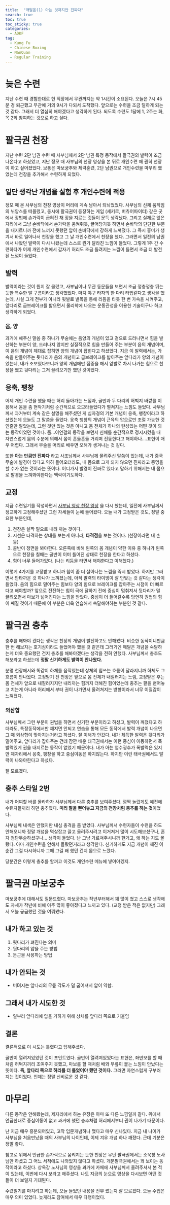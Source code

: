 ```yaml
---
title:  "깨달음(1) 아는 것까지만 진짜다"
search: true
toc: true
toc_sticky: true
categories: 
  - ADKF
tag:
  - Kung Fu
  - Chinese Boxing
  - NanQuan
  - Regular Training
---
```


# 늦은 수련

지난 수련 때 경험한대로 현 직장에서 무관까지는 약 1시간이 소요된다.
오늘은 7시 45분 경 퇴근했고 무관에 거의 9시가 다되서 도착했다.
앞으로는 수련을 조금 덜하게 되는 것 같다.
그래서 더 열심히 해야겠다고 생각하게 된다.
되도록 수련도 1달에 1, 2주는 화, 목 2회 참여하는 것으로 하고 싶다.

# 팔극권 천장
지난 수련 2단 남권 수련 때 사부님께서 2단 남권 특정 동작에서 팔극권의 발력이 조금 나온다고 하셨었고, 지난 정모 때 사부님의 천장 영상을 본 뒤로 개인수련 때 괜히 천장이 하고 싶어졌었다.
보통은 마보궁추와 체력훈련, 2단 남권으로 개인수련을 마무리 했었는데 천장을 추가해서 수련하게 되었다.

## 일단 생각난 개념을 실험 후 개인수련에 적용
정모 때 본 사부님의 천장 영상이 머리에 계속 남아서 되뇌었었다.
사부님의 신체 움직임의 뉘앙스를 떠올렸고, 동시에 팔극권이 등장하는 게임 (세키로, 버츄어파이터) 같은 곳에서 장법에 손가락이 굽혀진 채 장을 지르는 것들이 문득 생각났다.
그리고 실제로 앉은 자리에서 그냥 손바닥에서 손가락을 움켜쥐듯, 끌어당기듯 하면서 손바닥의 단단한 부분을 내지르니까 전에 느끼지 못했던 압이 손바닥에서 강하게 느껴졌다.
그 즉시 흥미가 생겨서 바로 일어나서 천장을 했고 그 날 개인수련에서 천장을 했다.
그러면서 일전의 남권에서 나왔던 발력이 다시 나왔는데 스스로 뭔가 달라진 느낌이 들었다.
그렇게 1주 간 수련하다가 어제 개인수련에서 갑자기 허리도 조금 돌려지는 느낌이 들면서 조금 더 발전된 느낌이 들었다.

## 발력

발력이라는 것이 뭔지 잘 몰랐고, 사부님이나 무관 동문들을 보면서 조금 껑충껑충 뛰는 듯한 특수한 발 구름이라고 생각했었다.
마치 야구 타자의 한 다리 타법같다고 생각을 했는데, 사실 그게 전부가 아니라 뒷발로 발목을 통해 리듬을 타듯 한 번 가속을 시켜주고, 앞다리로 급브레이크를 밟으면서 물리학에 나오는 운동관성을 이용한 기술이구나 하고 생각하게 되었다.

### 음, 양

과거에 해주신 말씀 중 하나가 무술에는 음양의 개념이 있고 겉으로 드러나면서 힘을 발산하는 부분이 양, 드러나지 않지만 실질적으로 힘을 만들어 주는 부분이 음의 개념이며, 이 음의 개념이 제대로 잡히면 양의 개념이 잡힌다고 하셨었다.
지금 이 발력에서는, 가속을 만들어주는 뒷다리가 음의 개념이고 급브레이크를 밟아주는 앞다리가 양의 개념이었는데, 내가 초보였다보니까 양의 개념에만 집중을 해서 앞발로 차서 나가는 힘으로 천장을 했고 뒷다리는 그저 끌려오기만 했던 것이었다.

## 응축, 팽창

어제 개인 수련을 했을 때는 허리 돌아가는 느낌과, 골반과 두 다리의 허벅지 바깥를 이용해서 몸을 좀 현악기처럼 순간적으로 오므라들었다가 펼쳐지는 느낌도 들었다.
사부님께서 과거부터 계속 같은 설명을 해주셨던 게 십자경의 기본 개념이 응축, 팽창이라고 하셨었는데 오늘도 그 말씀을 들었다.
응축 팽창의 개념이 근육의 압으로만 조절 가능한 것인줄만 알았는데, 그런 것만 있는 것은 아니고 몸 전체가 하나의 탄성있는 어떤 것이 되는 동작이었던 것이다.
좀...이연걸의 동작을 보면서 신체를 순간적으로 정지시켰을 때 자연스럽게 몸의 수분에 의해서 몸이 흔들흔들 거리며 진동한다고 해야하나....표현이 매우 어렵다.
그래서 무술을 머리로 배우면 오해가 생겨나는 것 같다.

또한 **아는 만큼만 진짜다** 라고 사조님께서 사부님께 물려주신 말씀이 있는데, 내가 중국무술에 발경이 있다고 익히 들어오더라도, 내 몸으로 그게 되지 않으면 진짜라고 증명을 할 수가 없는 것이라는 뜻이다.
어디가서 발경이 진짜로 있다고 말하기 위해서는 내 몸으로 발경을 느껴봐야한다는 맥락이기도하다.

## 교정

지금 수련일기를 작성하면서 [사부님 영상 천장 영상](https://www.youtube.com/watch?v=UVW_3T56aXk) 을 다시 봤는데, 일전에 사부님께서 정교하게 교정해주셨던 그런 자세들이 눈에 들어왔다.
오늘 내가 교정받은 것도, 정말 중요한 부분인데,

1. 천장은 살짝 밑으로 내려 까는 것이다.
2. 시선은 타격하는 상대를 보는게 아니라, **타격점**을 보는 것이다. (천장이라면 내 손등)
3. 골반이 정면을 봐야한다. 오른쪽에 비해 왼쪽의 몸 개념이 약한 이유 중 하나가 왼쪽으로 천장을 칠때는 골반이 이미 틀어진 상태로 천장을 한다고 하셨다.
4. 힘이 너무 들어가있다. (나는 리듬을 타면서 해야한다고 이해했다.)

이렇게 4가지를 교정받고 하니까 힘이 좀 더 살아나는 느낌을 즉시 받았다.
하지만 그러면서 안타까운 것 하나가 느껴졌는데, 아직 발력의 타이밍이 잘 안맞는 것 같다는 생각이 들었다.
음의 힘으로 밀어주는 힘보다 양의 힘으로 브레이크를 잡아주는 시점이 더 빠르다고 해야할까?
앞으로 전진하는 힘이 극에 달하기 전에 중심이 멈춰져서 뒷다리가 덜 끌려오면서 마보가 넓어진다는 느낌을 받았다.
중심이 더 들어갈수록 당연히 권법의 힘이 쌔질 것이기 때문에 이 부분은 더욱 연습해서 숙달해야하는 부분인 것 같다.

# 팔극권 충추

충추를 해봐야 겠다는 생각은 천장의 개념이 발전하고도 안해봤다.
비슷한 동작이니만큼 한 번 해보자는 호기심이라도 들었어야 했을 것 같은데 그러기엔 깨달은 개념을 숙달하는게 더욱 중요했던 건지 충추를 해봐야겠다는 생각을 전혀 안했다.
사부님께서 충추도 해보라고 하셨는데 **정말 신기하게도 발력이 안나왔다.**

분명 천장에서와 똑같이 하체를 움직였는데 상체의 힘쓰는 흐름이 달라지니까 하체도 그 흐름이 안나왔다.
교정받기 전 천장은 앞으로 몸 전체가 내질러지는 느낌, 교정받은 후는 몸 전체가 앞으로 내질러지지만 내리까는 힘까지 더해진 힘이었는데 충추는 팔을 뻗어놓고 치는게 아니라 허리에서 부터 권이 나가면서 올려쳐지는 방향이라서 너무 이질감이 느껴졌다.

### 외삼합

사부님께서 그런 부분이 권법을 하면서 신기한 부분이라고 하셨고, 발력이 깨졌다고 하더라도, 특정동작에서만 깨지면 안되고 연습을 통해 모든 동작에서 발력 개념이 나오면 그 때 외삼합이 맞아지는거라고 하셨다.
잘 이해가 안갔다.
내가 체득한 발력은 뒷다리가 밀어주고, 앞다리가 잡아주는 건데 잠깐 배운 태극권에서는 이런 중심이 이동하면서 폭발력있게 권을 내지르는 동작이 없었기 때문이다.
내가 아는 엄수굉추가 폭발력은 있지만 제자리에서 응축, 팽창을 하고 중심이동은 하지않는다.
하지만 이런 태극권에서도 발력이 나와야한다고 하셨다.

잘 모르겠다.

## 충추 스타일 2번

내가 어찌할 바를 몰라하자 사부님께서 다른 충추를 보여주셨다.
깜짝 놀랐게도 예전에 수련자들끼리 하던 충추였다.
**미리 팔을 뻗어놓고 지금의 천장처럼 충추를 하는 것**이었다.

사부님께 내색은 안했지만 내심 충격을 좀 받았다.
사부님께서 수련자들이 수련을 하도 안해오니까 정말 개념을 멱살잡고 끌고 올려주시려고 이거저거 많이 시도해보셨구나, 혼자 첨단무술하셨구나...
생각이 들었다.
난 그냥 가르쳐주시니까 한거고, 왜 하는 지도 몰랐다.
아마 개인수련을 안해서 몰랐던거라고 생각한다.
신기하게도 지금 개념이 깨진 이 순간 그걸 다시하니까 그때 그걸 왜 했던 건지 몸으로 느꼈다.

당분간은 이렇게 충추를 할꺼고 이것도 개인수련 메뉴에 넣어야겠지.

# 팔극권 마보궁추

마보궁추에 대해서도 질문드렸다.
마보궁추는 작년부터해서 꽤 많이 쳤고 스스로 생각해도 자세가 작년에 비해 아주 많이 좋아졌다고 느끼고 있다. (교정 받은 적은 없지만)
그래서 오늘 궁금했던 것을 여쭤봤다.

## 내가 하고 있는 것

1. 뒷다리가 펴진다는 의미
2. 뒷다리의 압을 주는 방법
3. 둔근을 사용하는 방법

## 내가 안되는 것

- 버텨지는 앞다리의 무릎 각도가 덜 굽어져서 압이 약함.

## 그래서 내가 시도한 것 

- 일부러 앞다리에 압을 가하기 위해 상체를 앞다리 쪽으로 기울임

## 결론

결론적으로 이 시도는 틀렸다고 답해주셨다.

골반이 열려져있었던 것이 포인트였다.
골반이 열려져있었다는 표현은, 좌반보를 할 때처럼 허벅지끼리 조여주지 못했고, 마보를 할 때처럼 배와 무릎이 붙는 느낌이 안났다는 뜻이다.
**즉, 앞다리 쪽으로 허리를 더 틀었어야 했던 것이다.**
그러면 자연스럽게 구부러 지는 것이었다.
인체는 정말 신비로운 것 같다.

# 마무리

다른 동작은 안해봤는데, 제자리에서 하는 유장은 아마 또 다른 느낌일꺼 같다.
위에서 언급한대로 중심이동이 없고 과거에 했던 충추처럼 허리에서부터 권이 나가기 때문이다.

난 지금 매우 흥분되어있고, 고작 입문개념하나 깼다고 매우 신나있다.
지금 내 나이가 사부님을 처음만났을 때의 사부님의 나이인데, 이제 겨우 개념 하나 깨졌다.
근데 기분은 정말 좋다.

참고로 위에서 언급한 손가락으로 움켜지는 듯한 천장은 무단 팔극권에서는 소욱창 노사님만 하셨고 그 어느 서적에도 나와있지 않다고 하셨다.
개문팔극권에서는 꽤 보이는 동작이라고 하셨다.
상옥강 노사님의 영상을 과거에 카페에 사부님께서 올려주셔서 본 적이 있는데, 이번에 다시 보라고 해주셨다.
나도 지금의 눈으로 영상을 다시보면 어떤 것들이 더 보일지 기대된다.

수련일기를 마치려고 하는데, 오늘 들었던 내용을 전부 썼는지 잘 모르겠다.
오늘 수업은 매우 의미 있었다.
늦게라도 참여해서 매우 다행이었다.